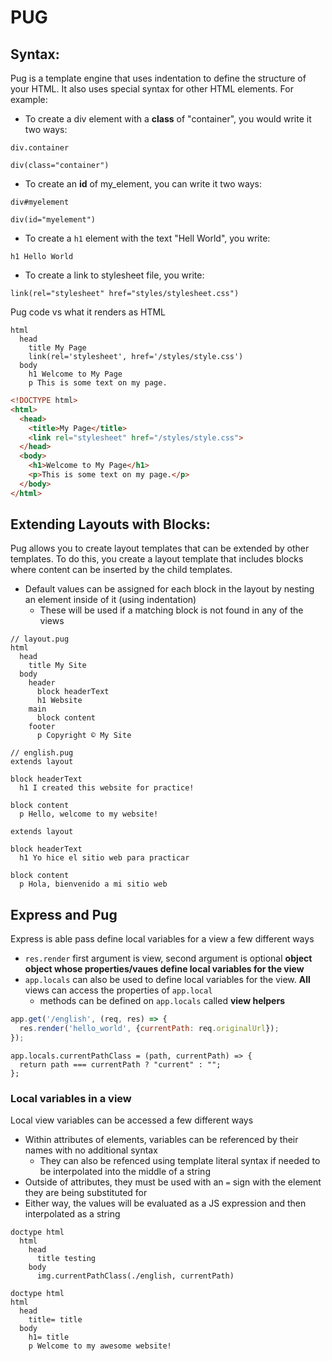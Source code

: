 # PUG
## Syntax:
Pug is a template engine that uses indentation to define the structure of your HTML. It also uses special syntax for other HTML elements. For example:
- To create a div element with a **class** of "container", you would write it two ways:
```pug
div.container
```
```pug
div(class="container")
```

- To create an **id** of my_element, you can write it two ways:
```pug
div#myelement
```
```pug
div(id="myelement")
```
- To create a `h1` element with the text "Hell World", you write:
```pug
h1 Hello World
```

- To create a link to stylesheet file, you write:
```pug
link(rel="stylesheet" href="styles/stylesheet.css")
```

Pug code vs what it renders as HTML
```pug
html
  head
    title My Page
    link(rel='stylesheet', href='/styles/style.css')
  body
    h1 Welcome to My Page
    p This is some text on my page.
```
```html
<!DOCTYPE html>
<html>
  <head>
    <title>My Page</title>
    <link rel="stylesheet" href="/styles/style.css">
  </head>
  <body>
    <h1>Welcome to My Page</h1>
    <p>This is some text on my page.</p>
  </body>
</html>
```

## Extending Layouts with Blocks:

Pug allows you to create layout templates that can be extended by other templates. To do this, you create a layout template that includes blocks where content can be inserted by the child templates.
- Default values can be assigned for each block in the layout by nesting an element inside of it (using indentation)
  - These will be used if a matching block is not found in any of the views
```pug
// layout.pug
html
  head
    title My Site
  body
    header
      block headerText
      h1 Website
    main
      block content
    footer
      p Copyright © My Site
```
```pug
// english.pug
extends layout

block headerText
  h1 I created this website for practice!

block content
  p Hello, welcome to my website!
```
```spanish.pug
extends layout

block headerText
  h1 Yo hice el sitio web para practicar

block content
  p Hola, bienvenido a mi sitio web
```

## Express and Pug ##
Express is able pass define local variables for a view a few different ways
- `res.render` first argument is view, second argument is optional **object object whose properties/vaues define local variables for the view**
- `app.locals` can also be used to define local variables for the view. **All** views can access the properties of `app.local`
  - methods can be defined on `app.locals` called **view helpers**

```javascript
app.get('/english', (req, res) => {
  res.render('hello_world', {currentPath: req.originalUrl});
});
```
```
app.locals.currentPathClass = (path, currentPath) => {
  return path === currentPath ? "current" : "";
};
```
### Local variables in a view
Local view variables can be accessed a few different ways
- Within attributes of elements, variables can be referenced by their names with no additional syntax
  - They can also be refenced using template literal syntax if needed to be interpolated into the middle of a string
- Outside of attributes, they must be used with an `=` sign with the element they are being substituted for
- Either way, the values will be evaluated as a JS expression and then interpolated as a string
```pug
doctype html
  html
    head
      title testing
    body
      img.currentPathClass(./english, currentPath)
```
```pug
doctype html
html
  head
    title= title
  body
    h1= title
    p Welcome to my awesome website!

```
